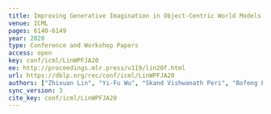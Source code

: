 ```yaml
---
title: Improving Generative Imagination in Object-Centric World Models.
venue: ICML
pages: 6140-6149
year: 2020
type: Conference and Workshop Papers
access: open
key: conf/icml/LinWPFJA20
ee: http://proceedings.mlr.press/v119/lin20f.html
url: https://dblp.org/rec/conf/icml/LinWPFJA20
authors: ["Zhixuan Lin", "Yi-Fu Wu", "Skand Vishwanath Peri", "Bofeng Fu", "Jindong Jiang", "Sungjin Ahn"]
sync_version: 3
cite_key: conf/icml/LinWPFJA20
---
```


